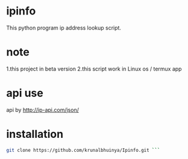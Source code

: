 # ipinfo
This python program ip address lookup
script.
# note
1.this project in beta version 
2.this script work in Linux os / termux app

# api use  
api by http://ip-api.com/json/

# installation 

```bash
git clone https://github.com/krunalbhuinya/Ipinfo.git ```


